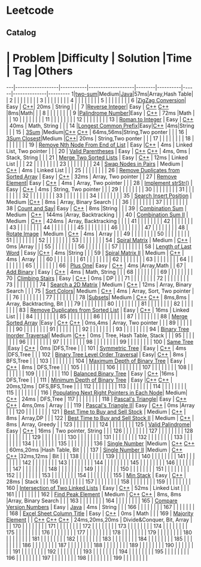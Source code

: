 Leetcode
==========

Catalog
--------
 #  | Problem          |Difficulty | Solution         |Time    | Tag          |Others
 ---|------------------|-----------|-------------------|--------|----------|------|--------------|---------
 1|[two-sum](https://leetcode.com/problems/two-sum/)|Medium|[Java](https://github.com/joshuawong/leetcode/blob/master/leetcode1.cpp)|57ms|Array,Hash Table|              |
2  |                  |           |                   |        |          |      |              |
 3  |                  |           |                   |        |          |      |              |
 4  |                  |           |                   |        |          |      |              |
 5  |                  |           |                   |        |          |      |              |
 6  |[ZigZag Conversion](https://leetcode.com/problems/zigzag-conversion/)| Easy | [C++](https://github.com/joshuawong/leetcode/blob/master/leetcode6.cpp)| 20ms       |  String        |      |              |
 7  |[Reverse Integer](https://leetcode.com/problems/reverse-integer/)| Easy | [C++](https://github.com/joshuawong/leetcode/blob/master/leetcode7.cpp) [C++](https://github.com/joshuawong/leetcode/blob/master/leetcode7v2.cpp) |8ms|Math|      |              |
 8  |                  |           |                   |        |          |      |              |
 9  |[Palindrome Number](https://leetcode.com/problems/palindrome-number/)|Easy           | [C++](https://github.com/joshuawong/leetcode/blob/master/leetcode9.cpp)                  | 72ms       |Math          |      |              |
10  |                  |           |                   |        |          |      |              |
11  |                  |           |                   |        |          |      |              |
12  |                  |           |                   |        |          |      |              |
13  | [Roman to Integer](https://leetcode.com/problems/roman-to-integer/)                 | Easy          |  [C++](https://github.com/joshuawong/leetcode/blob/master/leetcode13.cpp)                 | 40ms | Math, String         |      |              |
14  |[Longest Common Prefix](https://leetcode.com/problems/longest-common-prefix/)|Easy|[C++](https://github.com/joshuawong/leetcode/blob/master/leetcode14.cpp)                   |4ms|String          |      |              |
15  | [3Sum](https://leetcode.com/problems/3sum/)                 |Medium|[C++](https://github.com/joshuawong/leetcode/blob/master/leetcode15.cpp) [C++](https://github.com/joshuawong/leetcode/blob/master/leetcode15v2.cpp) | 64ms,56ms|String,Two ponter          |      |              |
16  | [3Sum Closest](https://leetcode.com/problems/3sum-closest/)|Medium |[C++](https://github.com/joshuawong/leetcode/blob/master/leetcode16.cpp)| 20ms       |   String,Two ponter          |      |              |
17  |                  |           |                   |        |          |      |              |
18  |                  |           |                   |        |          |      |              |
19  | [Remove Nth Node From End of List](https://leetcode.com/problems/remove-nth-node-from-end-of-list/) |   Easy        |[C++](https://github.com/joshuawong/leetcode/blob/master/leetcode19.cpp)                   |  4ms      |   Linked List, Two pointer       |      |              |
20  |  [Valid Parentheses](https://leetcode.com/problems/valid-parentheses/) |   Easy        | [C++](https://github.com/joshuawong/leetcode/blob/master/leetcode20.cpp) [C++](https://github.com/joshuawong/leetcode/blob/master/leetcode20v2.cpp)                  |  4ms, 0ms      |   Stack, String       |      |              |
21  |  [Merge Two Sorted Lists](https://leetcode.com/problems/merge-two-sorted-lists/) | Easy          |  [C++](https://github.com/joshuawong/leetcode/blob/master/leetcode21.cpp)                 |   12ms     |  Linked List        |      |              |
22  |                  |           |                   |        |          |      |              |
23  |                  |           |                   |        |          |      |              |
24  | [Swap Nodes in Pairs](https://leetcode.com/problems/swap-nodes-in-pairs/)     | Medium          |   [C++](https://github.com/joshuawong/leetcode/blob/master/leetcode24.cpp)                |    4ms    |    Linked List        |      |              |
25  |                  |           |                   |        |          |      |              |
26  | [Remove Duplicates from Sorted Array](https://leetcode.com/problems/remove-duplicates-from-sorted-array/)           | Easy                  | [C++](https://github.com/joshuawong/leetcode/blob/master/leetcode26.cpp)       |     32ms     |  Array, Two pointer    |              |
27  |   [Remove Element](https://leetcode.com/problems/remove-element/)| Easy          |  [C++](https://github.com/joshuawong/leetcode/blob/master/leetcode27.cpp)                 |  4ms      | Array, Two pointer         |      |              |
28  |     [Implement strStr()](https://leetcode.com/problems/implement-strstr/)             |  Easy         | [C++](https://github.com/joshuawong/leetcode/blob/master/leetcode28.cpp)                  |   4ms     |    String, Two pointer      |      |              |
29  |                  |           |                   |        |          |      |              |
30  |                  |           |                   |        |          |      |              |
31  |                  |           |                   |        |          |      |              |
32  |                  |           |                   |        |          |      |              |
33  |                  |           |                   |        |          |      |              |
34  |                  |           |                   |        |          |      |              |
35  | [Search Insert Position](https://leetcode.com/problems/search-insert-position/) | Medium |[C++](https://github.com/joshuawong/leetcode/blob/master/leetcode35.cpp)        |   8ms     |  Array, Binary Search  |      |              |
36  |                  |           |                   |        |          |      |              |
37  |                  |           |                   |        |          |      |              |
38  | [Count and Say](https://leetcode.com/problems/count-and-say/)|  Easy     |  [C++](https://github.com/joshuawong/leetcode/blob/master/leetcode38.cpp)      |   8ms     |String          |      |              |
39  | [Combination Sum]()  |      Medium     |  [C++](https://github.com/joshuawong/leetcode/blob/master/leetcode39.cpp)                 |    144ms    |Array, Backtracking          |      |              |
40  |  [Combination Sum II]()      |    Medium       | [C++](https://github.com/joshuawong/leetcode/blob/master/leetcode40.cpp)          |      424ms             |  Array, Backtracking         |          |      |              |
41  |                  |           |                   |        |          |      |              |
42  |                  |           |                   |        |          |      |              |
43  |                  |           |                   |        |          |      |              |
44  |                  |           |                   |        |          |      |              |
45  |                  |           |                   |        |          |      |              |
46  |                  |           |                   |        |          |      |              |
47  |                  |           |                   |        |          |      |              |
48  |    [Rotate Image](https://leetcode.com/problems/rotate-image/)              |   Medium        |  [C++](https://github.com/joshuawong/leetcode/blob/master/leetcode48.cpp)          |   4ms     |   Array       |      |              |
49  |                  |           |                   |        |          |      |              |
50  |                  |           |                   |        |          |      |              |
51  |                  |           |                   |        |          |      |              |
52  |                  |           |                   |        |          |      |              |
53  |                  |           |                   |        |          |      |              |
54  |  [Spiral Matrix](https://leetcode.com/problems/spiral-matrix/)  |   Medium        | [C++](https://github.com/joshuawong/leetcode/blob/master/leetcode54.cpp)                  |    0ms    |Array          |      |              |
55  |                  |           |                   |        |          |      |              |
56  |                  |           |                   |        |          |      |              |
57  |                  |           |                   |        |          |      |              |
58  |   [Length of Last Word](https://leetcode.com/problems/length-of-last-word/)               |   Easy        |[C++](https://github.com/joshuawong/leetcode/blob/master/leetcode58.cpp)    |    4ms    |String          |      |              |
59  | [Spiral Matrix II](https://leetcode.com/problems/spiral-matrix-ii/)                 |  Medium         |   [C++](https://github.com/joshuawong/leetcode/blob/master/leetcode59.cpp)                |   4ms     |     Array     |      |              |
60  |                  |           |                   |        |          |      |              |
61  |                  |           |                   |        |          |      |              |
62  |                  |           |                   |        |          |      |              |
63  |                  |           |                   |        |          |      |              |
64  |                  |           |                   |        |          |      |              |
65  |                  |           |                   |        |          |      |              |
66  |   [Plus One](https://leetcode.com/problems/plus-one/)|  Easy   | [C++](https://github.com/joshuawong/leetcode/blob/master/leetcode66.cpp)       |  4ms        |Array,Math      |              |
67  |  [Add Binary](https://leetcode.com/problems/add-binary/)                |   Easy        |    [C++](https://github.com/joshuawong/leetcode/blob/master/leetcode67.cpp)               | 4ms       | Math, String         |      |              |
68  |                  |           |                   |        |          |      |              |
69  |                  |           |                   |        |          |      |              |
70  | [Climbing Stairs](https://leetcode.com/problems/climbing-stairs/) | Easy          |   [C++](https://github.com/joshuawong/leetcode/blob/master/leetcode70.cpp)                | 0ms       |  DP        |      |              |
71  |                  |           |                   |        |          |      |              |
72  |                  |           |                   |        |          |      |              |
73  |                  |           |                   |        |          |      |              |
74  | [Search a 2D Matrix](https://leetcode.com/problems/search-a-2d-matrix/) | Medium          | [C++](https://github.com/joshuawong/leetcode/blob/master/leetcode75.cpp)  |  12ms      |  Array, Binary Search        |      |              |
75  | [Sort Colors](https://leetcode.com/problems/sort-colors/)|   Medium        |  [C++](https://github.com/joshuawong/leetcode/blob/master/leetcode75.cpp)                 |  4ms      | Array, Sort, Two pointer         |      |              |
76  |                  |           |                   |        |          |      |              |
77  |                  |           |                   |        |          |      |              |
78  |[Subsets](https://leetcode.com/problems/subsets/)|  Medium         | [C++](https://github.com/joshuawong/leetcode/blob/master/leetcode78.cpp) [C++](https://github.com/joshuawong/leetcode/blob/master/leetcode78v2.cpp)                  |  8ms,8ms      |  Array, Backtracting, Bit        |      |              |
79  |                  |           |                   |        |          |      |              |
80  |                  |           |                   |        |          |      |              |
81  |                  |           |                   |        |          |      |              |
82  |                  |           |                   |        |          |      |              |
83  | [Remove Duplicates from Sorted List](https://leetcode.com/problems/remove-duplicates-from-sorted-list/) | Easy          |  [C++](https://github.com/joshuawong/leetcode/blob/master/leetcode83.cpp)                 |    16ms    | Linked List         |      |              |
84  |                  |           |                   |        |          |      |              |
85  |                  |           |                   |        |          |      |              |
86  |                  |           |                   |        |          |      |              |
87  |                  |           |                   |        |          |      |              |
88  | [Merge Sorted Array](https://leetcode.com/problems/merge-sorted-array/) |Easy | [C++](https://github.com/joshuawong/leetcode/blob/master/leetcode88.cpp) [C++](https://github.com/joshuawong/leetcode/blob/master/leetcode88v2.cpp)                  |  0ms,4ms      | Array, Two pointer         |      |              |
89  |                  |           |                   |        |          |      |              |
90  |                  |           |                   |        |          |      |              |
91  |                  |           |                   |        |          |      |              |
92  |                  |           |                   |        |          |      |              |
93  |                  |           |                   |        |          |      |              |
94  | [Binary Tree Inorder Traversal](https://leetcode.com/problems/binary-tree-inorder-traversal/)|  Medium         |[C++](https://github.com/joshuawong/leetcode/blob/master/leetcode94.cpp)                   |   0ms     |  Tree, Hash Table, Stack        |      |              |
95  |                  |           |                   |        |          |      |              |
96  |                  |           |                   |        |          |      |              |
97  |                  |           |                   |        |          |      |              |
98  |                  |           |                   |        |          |      |              |
99  |                  |           |                   |        |          |      |              |
100 |  [Same Tree](https://leetcode.com/problems/same-tree/)                |Easy | [C++](https://github.com/joshuawong/leetcode/blob/master/leetcode100.cpp) | 0ms |DFS,Tree          |      |              |
101 |  [Symmetric Tree](https://leetcode.com/problems/symmetric-tree/)                | Easy | [C++](https://github.com/joshuawong/leetcode/blob/master/leetcode101.cpp)                  |  4ms      |DFS,Tree           |      |              |
102 | [Binary Tree Level Order Traversal](https://leetcode.com/problems/binary-tree-level-order-traversal/)                 |            Easy|   [C++](https://github.com/joshuawong/leetcode/blob/master/leetcode102.cpp)               |  8ms      | BFS,Tree             |      |              |
103 |                  |           |                   |        |          |      |              |
104 |  [Maximum Depth of Binary Tree](https://leetcode.com/problems/maximum-depth-of-binary-tree/)                | Easy         |      [C++](https://github.com/joshuawong/leetcode/blob/master/leetcode104.cpp) | 8ms       | DFS,Tree           |      |              |
105 |                  |           |                   |        |          |      |              |
106 |                  |           |                   |        |          |      |              |
107 |                  |           |                   |        |          |      |              |
108 |                  |           |                   |        |          |      |              |
109 |                  |           |                   |        |          |      |              |
110 |  [Balanced Binary Tree](https://leetcode.com/problems/balanced-binary-tree/)                | Easy          | [C++](https://github.com/joshuawong/leetcode/blob/master/leetcode110.cpp)                  |16ms        |  DFS,Tree          |      |              |
111 | [Minimum Depth of Binary Tree](https://leetcode.com/problems/minimum-depth-of-binary-tree/) | Easy          |[C++](https://github.com/joshuawong/leetcode/blob/master/leetcode111.cpp) [C++](https://github.com/joshuawong/leetcode/blob/master/leetcode111v2.cpp)                   | 20ms,12ms       |  DFS,BFS,Tree        |      |              |
112 |                  |           |                   |        |          |      |              |
113 |                  |           |                   |        |          |      |              |
114 |                  |           |                   |        |          |      |              |
115 |                  |           |                   |        |          |      |              |
116 | [Populating Next Right Pointers in Each Node](https://leetcode.com/problems/populating-next-right-pointers-in-each-node/)|            Medium|        [C++](https://github.com/joshuawong/leetcode/blob/master/leetcode116.cpp)          |  24ms    |  DFS,Tree               |
117 |                  |           |                   |        |          |      |              |
118 | [Pascal's Triangle](https://leetcode.com/problems/pascals-triangle/)| Easy          | [C++](https://github.com/joshuawong/leetcode/blob/master/leetcode118.cpp) [C++](https://github.com/joshuawong/leetcode/blob/master/leetcode118v2.cpp)                  | 4ms,0ms       |  Array        |      |              |
119 | [Pascal's Triangle II](https://leetcode.com/problems/pascals-triangle-ii/)| Easy  |  [C++](https://github.com/joshuawong/leetcode/blob/master/leetcode119.cpp)                 |   0ms     |Array          |      |              |
120 |                  |           |                   |        |          |      |              |
121 | [Best Time to Buy and Sell Stock](https://leetcode.com/problems/best-time-to-buy-and-sell-stock/) | Medium          | [C++](https://github.com/joshuawong/leetcode/blob/master/leetcode122.cpp)                  |    8ms    |   Array,DP       |      |              |
122 | [Best Time to Buy and Sell Stock II](https://leetcode.com/problems/best-time-to-buy-and-sell-stock-ii/) |   Medium                 | [C++](https://github.com/joshuawong/leetcode/blob/master/leetcode123.cpp    )   |  8ms        | Array, Greedy     |              |
123 |                  |           |                   |        |          |      |              |
124 |                  |           |                   |        |          |      |              |
125 | [Valid Palindrome](https://leetcode.com/problems/valid-palindrome/)| Easy          |  [C++](https://github.com/joshuawong/leetcode/blob/master/leetcode125.cpp)                 | 16ms       |   Two pointer, String       |      |              |
126 |                  |           |                   |        |          |      |              |
127 |                  |           |                   |        |          |      |              |
128 |                  |           |                   |        |          |      |              |
129 | |           |                   |        |          |      |              |
130 |                  |           |                   |        |          |      |              |
131 |                  |           |                   |        |          |      |              |
132 |                  |           |                   |        |          |      |              |
133 |                  |           |                   |        |          |      |              |
134 |                  |           |                   |        |          |      |              |
135 |                  |           |                   |        |          |      |              |
136 |   [Single Number](https://leetcode.com/problems/single-number/)               |Medium           | [C++](https://github.com/joshuawong/leetcode/blob/master/leetcode136.cpp) [C++](https://github.com/joshuawong/leetcode/blob/master/leetcode136v2.cpp)                  |  60ms,20ms      |Hash Table, Bit          |      |              |
137 | [Single Number II](https://leetcode.com/problems/single-number-ii/) |Medium           | [C++](https://github.com/joshuawong/leetcode/blob/master/leetcode137.cpp)  [C++](https://github.com/joshuawong/leetcode/blob/master/leetcode137v2.cpp)                 |32ms,12ms        |   Bit       |      |              |
138 |                  |           |                   |        |          |      |              |
139 |                  |           |                   |        |          |      |              |
140 |                  |           |                   |        |          |      |              |
141 |                  |           |                   |        |          |      |              |
142 |                  |           |                   |        |          |      |              |
143 |                  |           |                   |        |          |      |              |
144 |                  |           |                   |        |          |      |              |
145 |                  |           |                   |        |          |      |              |
146 |                  |           |                   |        |          |      |              |
147 |                  |           |                   |        |          |      |              |
148 |                  |           |                   |        |          |      |              |
149 |                  |           |                   |        |          |      |              |
150 |                  |           |                   |        |          |      |              |
151 |                  |           |                   |        |          |      |              |
152 |                  |           |                   |        |          |      |              |
153 |                  |           |                   |        |          |      |              |
154 |                  |           |                   |        |          |      |              |
155 |  [Min Stack](https://leetcode.com/problems/min-stack/)  |     Easy      | [C++](https://github.com/joshuawong/leetcode/blob/master/leetcode155.cpp)                  | 28ms       |  Stack        |      |              |
156 |                  |           |                   |        |          |      |              |
157 |                  |           |                   |        |          |      |              |
158 |                  |           |                   |        |          |      |              |
159 |                  |           |                   |        |          |      |              |
160 |  [Intersection of Two Linked Lists](https://leetcode.com/problems/intersection-of-two-linked-lists/)  |  Easy         |  [C++](https://github.com/joshuawong/leetcode/blob/master/leetcode160.cpp)                 | 52ms       |   Linked List       |      |              |
161 |                  |           |                   |        |          |      |              |
162 | [Find Peak Element](https://leetcode.com/problems/find-peak-element/) | Medium          | [C++](https://github.com/joshuawong/leetcode/blob/master/leetcode162.cpp)   [C++](https://github.com/joshuawong/leetcode/blob/master/leetcode162v2.cpp)                |  8ms, 8ms      |Array, Binary Search          |      |              |
163 |                  |           |                   |        |          |      |              |
164 |                  |           |                   |        |          |      |              |
165 |   [Compare Version Numbers](https://leetcode.com/problems/compare-version-numbers/)     |   Easy        | [Java](https://github.com/joshuawong/leetcode/blob/master/leetcode165.java)    |    4ms    |  String        |      |              |
166 |                  |           |                   |        |          |      |              |
167 |                  |           |                   |        |          |      |              |
168 |  [Excel Sheet Column Title](https://leetcode.com/problems/excel-sheet-column-title/)                |  Easy   | [C++](https://github.com/joshuawong/leetcode/blob/master/leetcode168.cpp)                  |    0ms    |  Math        |      |              |
169 | [Majority Element](https://leetcode.com/problems/majority-element/)  |           | [C++](https://github.com/joshuawong/leetcode/blob/master/leetcode169.cpp)               [C++](https://github.com/joshuawong/leetcode/blob/master/leetcode169v2.cpp) [C++](https://github.com/joshuawong/leetcode/blob/master/leetcode169v3.cpp)   | 24ms,20ms,20ms       |   Divide&Conquer, Bit, Array       |      |              |
170 |                  |           |                   |        |          |      |              |
171 |                  |           |                   |        |          |      |              |
172 |                  |           |                   |        |          |      |              |
173 |                  |           |                   |        |          |      |              |
174 |                  |           |                   |        |          |      |              |
175 |                  |           |                   |        |          |      |              |
176 |                  |           |                   |        |          |      |              |
177 |                  |           |                   |        |          |      |              |
178 |                  |           |                   |        |          |      |              |
179 |                  |           |                   |        |          |      |              |
180 |                  |           |                   |        |          |      |              |
181 |                  |           |                   |        |          |      |              |
182 |                  |           |                   |        |          |      |              |
183 |                  |           |                   |        |          |      |              |
184 |                  |           |                   |        |          |      |              |
185 |                  |           |                   |        |          |      |              |
186 |                  |           |                   |        |          |      |              |
187 |                  |           |                   |        |          |      |              |
188 |                  |           |                   |        |          |      |              |
189 |                  |           |                   |        |          |      |              |
190 |                  |           |                   |        |          |      |              |
191 |                  |           |                   |        |          |      |              |
192 |                  |           |                   |        |          |      |              |
193 |                  |           |                   |        |          |      |              |
194 |                  |           |                   |        |          |      |              |
195 |                  |           |                   |        |          |      |              |
196 |                  |           |                   |        |          |      |              |
197 |                  |           |                   |        |          |      |              |
198 |                  |           |                   |        |          |      |              |
199 |                  |           |                   |        |          |      |              |
